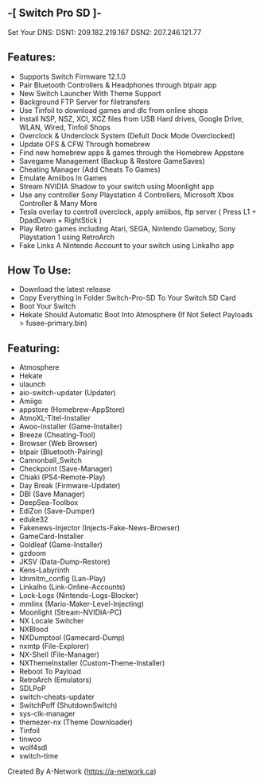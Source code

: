 -[ Switch Pro SD ]-
----------------

Set Your DNS:
DSN1: 209.182.219.167
DSN2: 207.246.121.77


Features:
---------

- Supports Switch Firmware 12.1.0
- Pair Bluetooth Controllers & Headphones through btpair app
- New Switch Launcher With Theme Support
- Background FTP Server for filetransfers
- Use Tinfoil to download games and dlc from online shops
- Install NSP, NSZ, XCI, XCZ files from USB Hard drives, Google Drive, WLAN, Wired, Tinfoil Shops
- Overclock & Underclock System (Defult Dock Mode Overclocked)
- Update OFS & CFW Through homebrew
- Find new homebrew apps & games through the Homebrew Appstore
- Savegame Management (Backup & Restore GameSaves)
- Cheating Manager (Add Cheats To Games)
- Emulate Amiibos In Games
- Stream NVIDIA Shadow to your switch using Moonlight app
- Use any controller Sony Playstation 4 Controllers, Microsoft Xbox Controller & Many More
- Tesla overlay to controll overclock, apply amiibos, ftp server ( Press L1 + DpadDown + RightStick )
- Play Retro games including Atari, SEGA, Nintendo Gameboy, Sony Playstation 1 using RetroArch
- Fake Links A Nintendo Account to your switch using Linkalho app



How To Use:
-----------

- Download the latest release 
- Copy Everything In Folder Switch-Pro-SD To Your Switch SD Card
- Boot Your Switch
- Hekate Should Automatic Boot Into Atmosphere (If Not Select Payloads > fusee-primary.bin)




Featuring:
----------

- Atmosphere
- Hekate
- ulaunch
- aio-switch-updater (Updater)
- Amiigo
- appstore (Homebrew-AppStore)
- AtmoXL-Titel-Installer
- Awoo-Installer (Game-Installer)
- Breeze (Cheating-Tool)
- Browser (Web Browser)
- btpair (Bluetooth-Pairing)
- Cannonball_Switch
- Checkpoint (Save-Manager)
- Chiaki (PS4-Remote-Play)
- Day Break (Firmware-Updater)
- DBI (Save Manager)
- DeepSea-Toolbox
- EdiZon (Save-Dumper)
- eduke32
- Fakenews-Injector (Injects-Fake-News-Browser)
- GameCard-Installer
- Goldleaf (Game-Installer)
- gzdoom
- JKSV (Data-Dump-Restore)
- Kens-Labyrinth
- ldnmitm_config (Lan-Play)
- Linkalho (Link-Online-Accounts)
- Lock-Logs (Nintendo-Logs-Blocker)
- mmlinx (Mario-Maker-Level-Injecting)
- Moonlight (Stream-NVIDIA-PC)
- NX Locale Switcher
- NXBlood
- NXDumptool (Gamecard-Dump)
- nxmtp (File-Explorer)
- NX-Shell (File-Manager)
- NXThemeInstaller (Custom-Theme-Installer)
- Reboot To Payload
- RetroArch (Emulators)
- SDLPoP
- switch-cheats-updater
- SwitchPoff (ShutdownSwitch)
- sys-clk-manager
- themezer-nx (Theme Downloader)
- Tinfoil
- tinwoo
- wolf4sdl
- switch-time



Created By A-Network (https://a-network.ca)
